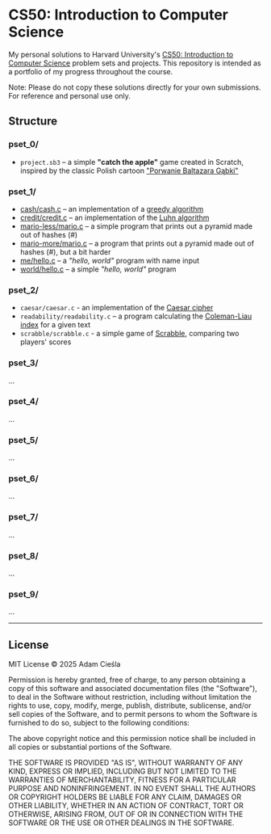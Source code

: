 # CS50: Introduction to Computer Science

My personal solutions to Harvard University's [CS50: Introduction to Computer Science](https://cs50.harvard.edu/x) problem sets and projects. This repository is intended as a portfolio of my progress throughout the course.

Note: Please do not copy these solutions directly for your own submissions. For reference and personal use only.

## Structure

### pset_0/

- `project.sb3` – a simple **"catch the apple"** game created in Scratch, inspired by the classic Polish cartoon ["Porwanie Baltazara Gąbki"](https://en.wikipedia.org/wiki/The_Abduction_of_Balthazar_Sponge_(TV_series))

### pset_1/

- [cash/cash.c](pset_1/cash/cash.c) – an implementation of a [greedy algorithm](https://en.wikipedia.org/wiki/Greedy_algorithm)
- [credit/credit.c](pset_1/credit/credit.c) – an implementation of the [Luhn algorithm](https://en.wikipedia.org/wiki/Luhn_algorithm)
- [mario-less/mario.c](pset_1/mario-less/mario.c) – a simple program that prints out a pyramid made out of hashes (#)
- [mario-more/mario.c](pset_1/mario-more/mario.c) – a program that prints out a pyramid made out of hashes (#), but a bit harder
- [me/hello.c](pset_1/me/hello.c) – a *"hello, world"* program with name input
- [world/hello.c](pset_1/world/hello.c) – a simple *"hello, world"* program

### pset_2/

- `caesar/caesar.c` - an implementation of the [Caesar cipher](https://en.wikipedia.org/wiki/Caesar_cipher)
- `readability/readability.c` – a program calculating the [Coleman-Liau index](https://en.wikipedia.org/wiki/Coleman%E2%80%93Liau_index) for a given text
- `scrabble/scrabble.c` - a simple game of [Scrabble](https://en.wikipedia.org/wiki/Scrabble), comparing two players' scores

### pset_3/

...

### pset_4/

...

### pset_5/

...

### pset_6/

...

### pset_7/

...

### pset_8/

...

### pset_9/

...

---

## License

MIT License © 2025 Adam Cieśla

Permission is hereby granted, free of charge, to any person obtaining a copy
of this software and associated documentation files (the "Software"), to deal
in the Software without restriction, including without limitation the rights
to use, copy, modify, merge, publish, distribute, sublicense, and/or sell
copies of the Software, and to permit persons to whom the Software is
furnished to do so, subject to the following conditions:

The above copyright notice and this permission notice shall be included in all
copies or substantial portions of the Software.

THE SOFTWARE IS PROVIDED "AS IS", WITHOUT WARRANTY OF ANY KIND, EXPRESS OR
IMPLIED, INCLUDING BUT NOT LIMITED TO THE WARRANTIES OF MERCHANTABILITY,
FITNESS FOR A PARTICULAR PURPOSE AND NONINFRINGEMENT. IN NO EVENT SHALL THE
AUTHORS OR COPYRIGHT HOLDERS BE LIABLE FOR ANY CLAIM, DAMAGES OR OTHER
LIABILITY, WHETHER IN AN ACTION OF CONTRACT, TORT OR OTHERWISE, ARISING FROM,
OUT OF OR IN CONNECTION WITH THE SOFTWARE OR THE USE OR OTHER DEALINGS IN THE
SOFTWARE.

